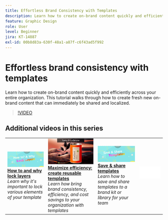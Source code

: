 ```yaml
---
title: Effortless Brand Consistency with Templates
description: Learn how to create on-brand content quickly and efficiently across your entire organization
feature: Graphic Design
role: User
level: Beginner
jira: KT-14887
exl-id: 00b8d83a-630f-48a1-a87f-c6f43ad5f992
---
```

# Effortless brand consistency with templates

Learn how to create on-brand content quickly and efficiently across your entire organization. This tutorial walks through how to create fresh new on-brand content that can immediately be shared and localized.

>[!VIDEO](https://video.tv.adobe.com/v/3427099?quality=12&learn=on&hidetitle=true)

## Additional videos in this series

<table style="table-layout:fixed">
<tr>
    <td>
        <a href="lock-layers.md">
            <img alt="How to and why lock layers" src="assets/lock-layers.png" />
        </a>
        <div>
            <a href="lock-layers.md"><strong>How to and why lock layers</strong></a>
            </div>
            <em>Learn why it's important to lock various elements of your template</em>
            <br>
    </td>
    <td>
         <a href="create-templates.md">
            <img alt="Maximize efficiency: create reusable templates" src="assets/create-template.png" />
         </a>
         <div>
         <a href="create-templates.md"><strong>Maximize efficiency: create reusable templates</strong></a>
         </div>
         <em>Learn how bring brand consistency, efficiency, and cost savings to your organization with templates</em>
         <br>
   </td>
   <td>
         <a href="share-templates.md">
            <img alt="Save & share templates" src="assets/share-templates.png" />
         </a>
         <div>
         <a href="share-templates.md"><strong>Save & share templates</strong></a>
         </div>
         <em>Learn how to save and share templates to a brand kit or library for your team</em>
         <br>
   </td>
    <td>
      <img alt="Spacer" src="../assets/Whitespacer.png" />
      <div>
      <br>
    </td>
</tr>
</table>
